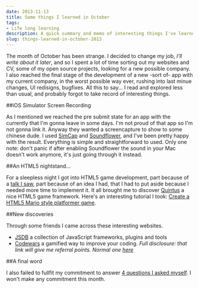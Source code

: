 ```yaml
---
date: 2013-11-13
title: Some things I learned in October
tags:
- Life long learning
description: A quick summary and memo of interesting things I've learned in October - iOS screen capture, HTML5 game development, ways to improve your coding.
slug: things-learned-in-october-2013
---
```


The month of October has been strange. I decided to change my job, _I'll write about it later_, and so I spent a lot of time sorting out my websites and CV, some of my open source projects, looking for a new possible company. I also reached the final stage of the development of a new -sort of- app with my current company, in the worst possible way ever, rushing into last minue changes, UI redisigns, bugfixes. All this to say... I read and explored less than usual, and probably forgot to take record of interesting things.

##iOS Simulator Screen Recording

As I mentioned we reached the pre submit state for an app with the currently that I'm gonna leave in some days. I'm not proud of that app so I'm not gonna link it. Anyway they wanted a screencapture to show to some chinese dude. I used [SimCap](http://www.jaml.co.uk/simcap/) and [Soundflower](http://cycling74.com/products/soundflower/), and I've been pretty happy with the result. Everything is simple and straightforward to used. Only one note: don't panic if after enabling Soundflower the sound in your Mac doesn't work anymore, it's just going through it instead.

##An HTML5 nightstand...

For a sleepless night I got into HTML5 game development, part because of a [talk I saw](http://www.youtube.com/watch?v=CV5TA2aXXaQ), part because of an idea I had, that I had to put aside because I needed more time to implement it. It all brought me to discover [Quintus](https://github.com/cykod/Quintus) a nice HTML5 game framework. Here's an interesting tutorial I took: [Create a HTML5 Mario style platformer game](http://www.gamedevacademy.org/create-a-html5-mario-style-platformer-game/).

##New discoveries

Through some friends I came across these interesting websites.

* [JSDB](http://www.jsdb.io/?sort=trending) a collection of JavaScript frameworks, plugins and tools
* [Codewars](http://www.codewars.com/r/-u60aA) a gamified way to improve your coding. _Full disclosure: that link will give me referral points. Normal one [here](http://www.codewars.com/)_

##A final word

I also failed to fullfit my commitment to answer [4 questions I asked myself](https://www.mokacoding.com/blog/2013-10-06-october-questions). I won't make any commitment this month.
